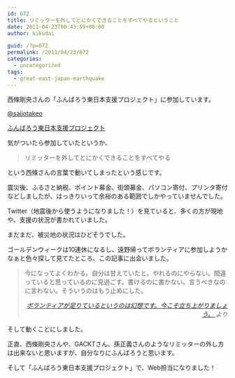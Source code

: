 ```yaml
---
id: 672
title: リミッターを外してとにかくできることをすべてやるということ
date: 2011-04-23T00:43:59+00:00
author: kikudai

guid: /?p=672
permalink: /2011/04/23/672
categories:
  - uncategorized
tags:
  - great-east-japan-earthquake
---
```

西條剛央さんの「ふんばろう東日本支援プロジェクト」に参加しています。

<a href="http://twitter.com/#!/saijotakeo" rel="nofollow">@saijotakeo</a>
  
[ふんばろう東日本支援プロジェクト](http://fumbaro.org/)

気がついたら参加していたというか、

> リミッターを外してとにかくできることをすべてやる

という西條さんの言葉で動いてしまったという感じです。

震災後、ふるさと納税、ポイント募金、街頭募金、パソコン寄付、プリンタ寄付などしましたが、はっきりいって余裕のある範囲でしかやっていませんでした。

Twitter（地震後から使うようになりました！）を見ていると、多くの方が現地や、支援の状況が書かれていました。
  
まだまだ、被災地の状況はひどそうでした。
  
ゴールデンウィークは10連休になるし、遠野帰ってボランティアに参加しようかなぁと色々探して見てたところ、この記事に出会いました。

> 今になってよくわかる。自分は甘えていたと。やれるのにやらない。間違っていると思っているのに見過ごす。書けるのに書かない。言うべきなのに言わない。そういうのはもう止めにした。
> 
> <p style="text-align: right;">
>   <em><a href="http://bit.ly/g8lVPt" rel="nofollow"> ボランティアが足りているというのは幻想です。今こそ立ち上がりましょう。 </a>より</em>
> </p>

そして動くことにしました。

正直、西條剛央さんや、GACKTさん、孫正義さんのようなリミッターの外し方は出来ないと思いますが、自分なりにふんばろうと思います。

そして「ふんばろう東日本支援プロジェクト」で、Web担当になりました！